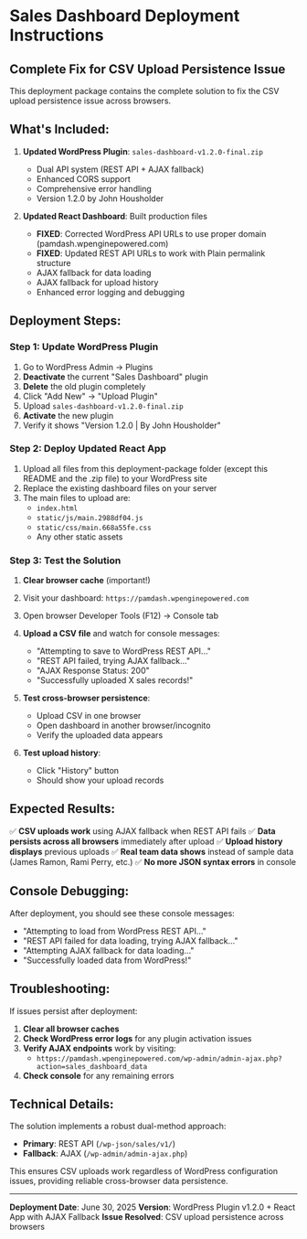 # Sales Dashboard Deployment Instructions

## Complete Fix for CSV Upload Persistence Issue

This deployment package contains the complete solution to fix the CSV upload persistence issue across browsers.

## What's Included:

1. **Updated WordPress Plugin**: `sales-dashboard-v1.2.0-final.zip`
   - Dual API system (REST API + AJAX fallback)
   - Enhanced CORS support
   - Comprehensive error handling
   - Version 1.2.0 by John Housholder

2. **Updated React Dashboard**: Built production files
   - **FIXED**: Corrected WordPress API URLs to use proper domain (pamdash.wpenginepowered.com)
   - **FIXED**: Updated REST API URLs to work with Plain permalink structure
   - AJAX fallback for data loading
   - AJAX fallback for upload history
   - Enhanced error logging and debugging

## Deployment Steps:

### Step 1: Update WordPress Plugin
1. Go to WordPress Admin → Plugins
2. **Deactivate** the current "Sales Dashboard" plugin
3. **Delete** the old plugin completely
4. Click "Add New" → "Upload Plugin"
5. Upload `sales-dashboard-v1.2.0-final.zip`
6. **Activate** the new plugin
7. Verify it shows "Version 1.2.0 | By John Housholder"

### Step 2: Deploy Updated React App
1. Upload all files from this deployment-package folder (except this README and the .zip file) to your WordPress site
2. Replace the existing dashboard files on your server
3. The main files to upload are:
   - `index.html`
   - `static/js/main.2988df04.js`
   - `static/css/main.668a55fe.css`
   - Any other static assets

### Step 3: Test the Solution
1. **Clear browser cache** (important!)
2. Visit your dashboard: `https://pamdash.wpenginepowered.com`
3. Open browser Developer Tools (F12) → Console tab
4. **Upload a CSV file** and watch for console messages:
   - "Attempting to save to WordPress REST API..."
   - "REST API failed, trying AJAX fallback..."
   - "AJAX Response Status: 200"
   - "Successfully uploaded X sales records!"

5. **Test cross-browser persistence**:
   - Upload CSV in one browser
   - Open dashboard in another browser/incognito
   - Verify the uploaded data appears

6. **Test upload history**:
   - Click "History" button
   - Should show your upload records

## Expected Results:

✅ **CSV uploads work** using AJAX fallback when REST API fails
✅ **Data persists across all browsers** immediately after upload
✅ **Upload history displays** previous uploads
✅ **Real team data shows** instead of sample data (James Ramon, Rami Perry, etc.)
✅ **No more JSON syntax errors** in console

## Console Debugging:

After deployment, you should see these console messages:
- "Attempting to load from WordPress REST API..."
- "REST API failed for data loading, trying AJAX fallback..."
- "Attempting AJAX fallback for data loading..."
- "Successfully loaded data from WordPress!"

## Troubleshooting:

If issues persist after deployment:
1. **Clear all browser caches**
2. **Check WordPress error logs** for any plugin activation issues
3. **Verify AJAX endpoints** work by visiting:
   - `https://pamdash.wpenginepowered.com/wp-admin/admin-ajax.php?action=sales_dashboard_data`
4. **Check console** for any remaining errors

## Technical Details:

The solution implements a robust dual-method approach:
- **Primary**: REST API (`/wp-json/sales/v1/`)
- **Fallback**: AJAX (`/wp-admin/admin-ajax.php`)

This ensures CSV uploads work regardless of WordPress configuration issues, providing reliable cross-browser data persistence.

---

**Deployment Date**: June 30, 2025
**Version**: WordPress Plugin v1.2.0 + React App with AJAX Fallback
**Issue Resolved**: CSV upload persistence across browsers
